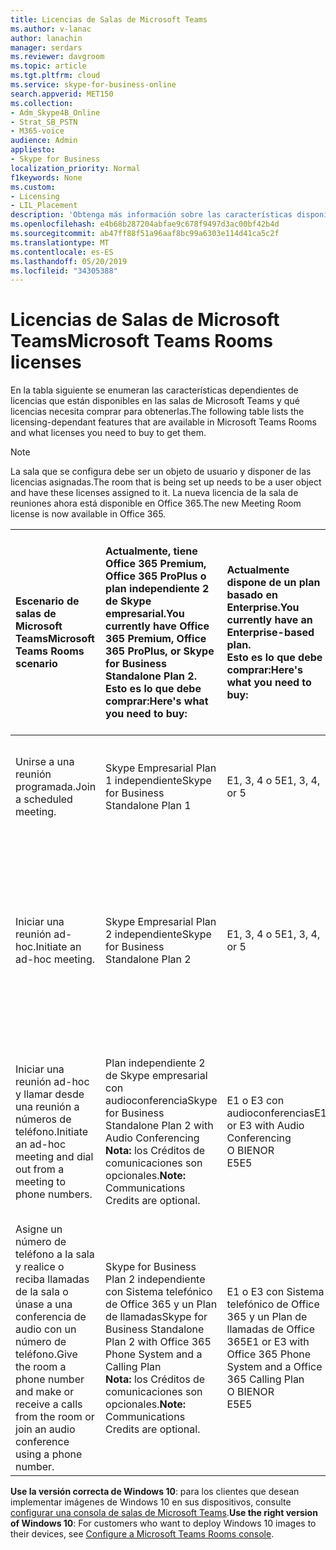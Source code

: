 ```yaml
---
title: Licencias de Salas de Microsoft Teams
ms.author: v-lanac
author: lanachin
manager: serdars
ms.reviewer: davgroom
ms.topic: article
ms.tgt.pltfrm: cloud
ms.service: skype-for-business-online
search.appverid: MET150
ms.collection:
- Adm_Skype4B_Online
- Strat_SB_PSTN
- M365-voice
audience: Admin
appliesto:
- Skype for Business
localization_priority: Normal
f1keywords: None
ms.custom:
- Licensing
- LIL_Placement
description: 'Obtenga más información sobre las características disponibles en las salas de Microsoft Teams. '
ms.openlocfilehash: e4b68b287204abfae9c678f9497d3ac00bf42b4d
ms.sourcegitcommit: ab47ff88f51a96aaf8bc99a6303e114d41ca5c2f
ms.translationtype: MT
ms.contentlocale: es-ES
ms.lasthandoff: 05/20/2019
ms.locfileid: "34305388"
---
```

# <a name="microsoft-teams-rooms-licenses"></a><span data-ttu-id="928dd-103">Licencias de Salas de Microsoft Teams</span><span class="sxs-lookup"><span data-stu-id="928dd-103">Microsoft Teams Rooms licenses</span></span>
<span data-ttu-id="928dd-104"><a name="bkmk_srs"> </a></span><span class="sxs-lookup"><span data-stu-id="928dd-104"><a name="bkmk_srs"> </a></span></span>

<span data-ttu-id="928dd-105">En la tabla siguiente se enumeran las características dependientes de licencias que están disponibles en las salas de Microsoft Teams y qué licencias necesita comprar para obtenerlas.</span><span class="sxs-lookup"><span data-stu-id="928dd-105">The following table lists the licensing-dependant features that are available in Microsoft Teams Rooms and what licenses you need to buy to get them.</span></span>
  
> [!NOTE]
> <span data-ttu-id="928dd-106">La sala que se configura debe ser un objeto de usuario y disponer de las licencias asignadas.</span><span class="sxs-lookup"><span data-stu-id="928dd-106">The room that is being set up needs to be a user object and have these licenses assigned to it.</span></span>
> <span data-ttu-id="928dd-107">La nueva licencia de la sala de reuniones ahora está disponible en Office 365.</span><span class="sxs-lookup"><span data-stu-id="928dd-107">The new Meeting Room license is now available in Office 365.</span></span>

|<span data-ttu-id="928dd-108">Escenario de salas de Microsoft Teams</span><span class="sxs-lookup"><span data-stu-id="928dd-108">Microsoft Teams Rooms scenario</span></span> |<span data-ttu-id="928dd-109">Actualmente, tiene Office 365 Premium, Office 365 ProPlus o plan independiente 2 de Skype empresarial.</span><span class="sxs-lookup"><span data-stu-id="928dd-109">You currently have Office 365 Premium, Office 365 ProPlus, or Skype for Business Standalone Plan 2.</span></span>  <br/> <span data-ttu-id="928dd-110">Esto es lo que debe comprar:</span><span class="sxs-lookup"><span data-stu-id="928dd-110">Here's what you need to buy:</span></span>  |<span data-ttu-id="928dd-111">Actualmente dispone de un plan basado en Enterprise.</span><span class="sxs-lookup"><span data-stu-id="928dd-111">You currently have an Enterprise-based plan.</span></span>  <br/> <span data-ttu-id="928dd-112">Esto es lo que debe comprar:</span><span class="sxs-lookup"><span data-stu-id="928dd-112">Here's what you need to buy:</span></span> |<span data-ttu-id="928dd-113">Dispone de Skype Empresarial Server 2015 (local o híbrido).</span><span class="sxs-lookup"><span data-stu-id="928dd-113">You have Skype for Business Server 2015 (on-premises or hybrid).</span></span> <br/> <span data-ttu-id="928dd-114">Esto es lo que debe comprar:</span><span class="sxs-lookup"><span data-stu-id="928dd-114">Here's what you need to buy:</span></span>|
|:-----|:-----|:-----|:-----|
|<span data-ttu-id="928dd-115">Unirse a una reunión programada.</span><span class="sxs-lookup"><span data-stu-id="928dd-115">Join a scheduled meeting.</span></span>  |<span data-ttu-id="928dd-116">Skype Empresarial Plan 1 independiente</span><span class="sxs-lookup"><span data-stu-id="928dd-116">Skype for Business Standalone Plan 1</span></span> |<span data-ttu-id="928dd-117">E1, 3, 4 o 5</span><span class="sxs-lookup"><span data-stu-id="928dd-117">E1, 3, 4, or 5</span></span>  |<span data-ttu-id="928dd-118">Skype Empresarial Servidor Standard CAL</span><span class="sxs-lookup"><span data-stu-id="928dd-118">Skype for Business Server Standard CAL</span></span>  |
|<span data-ttu-id="928dd-119">Iniciar una reunión ad-hoc.</span><span class="sxs-lookup"><span data-stu-id="928dd-119">Initiate an ad-hoc meeting.</span></span> |<span data-ttu-id="928dd-120">Skype Empresarial Plan 2 independiente</span><span class="sxs-lookup"><span data-stu-id="928dd-120">Skype for Business Standalone Plan 2</span></span> |<span data-ttu-id="928dd-121">E1, 3, 4 o 5</span><span class="sxs-lookup"><span data-stu-id="928dd-121">E1, 3, 4, or 5</span></span> |<span data-ttu-id="928dd-122">Skype Empresarial Servidor Standard CAL</span><span class="sxs-lookup"><span data-stu-id="928dd-122">Skype for Business Server Standard CAL</span></span>  <br/> <span data-ttu-id="928dd-123">Skype Empresarial Servidor Enterprise CAL</span><span class="sxs-lookup"><span data-stu-id="928dd-123">Skype for Business Server Enterprise CAL</span></span>|
|<span data-ttu-id="928dd-124">Iniciar una reunión ad-hoc y llamar desde una reunión a números de teléfono.</span><span class="sxs-lookup"><span data-stu-id="928dd-124">Initiate an ad-hoc meeting and dial out from a meeting to phone numbers.</span></span> |<span data-ttu-id="928dd-125">Plan independiente 2 de Skype empresarial con audioconferencia</span><span class="sxs-lookup"><span data-stu-id="928dd-125">Skype for Business Standalone Plan 2 with Audio Conferencing</span></span>  <br/> <span data-ttu-id="928dd-126">**Nota:** los Créditos de comunicaciones son opcionales.</span><span class="sxs-lookup"><span data-stu-id="928dd-126">**Note:** Communications Credits are optional.</span></span> |<span data-ttu-id="928dd-127">E1 o E3 con audioconferencias</span><span class="sxs-lookup"><span data-stu-id="928dd-127">E1 or E3 with Audio Conferencing</span></span>  <br/> <span data-ttu-id="928dd-128">O BIEN</span><span class="sxs-lookup"><span data-stu-id="928dd-128">OR</span></span>  <br/> <span data-ttu-id="928dd-129">E5</span><span class="sxs-lookup"><span data-stu-id="928dd-129">E5</span></span>  <br/> |<span data-ttu-id="928dd-130">Skype Empresarial Standard CAL</span><span class="sxs-lookup"><span data-stu-id="928dd-130">Skype for Business Standard CAL</span></span>  <br/> <span data-ttu-id="928dd-131">Skype Empresarial Servidor Enterprise CAL</span><span class="sxs-lookup"><span data-stu-id="928dd-131">Skype for Business Server Enterprise CAL</span></span>|
|<span data-ttu-id="928dd-132">Asigne un número de teléfono a la sala y realice o reciba llamadas de la sala o únase a una conferencia de audio con un número de teléfono.</span><span class="sxs-lookup"><span data-stu-id="928dd-132">Give the room a phone number and make or receive a calls from the room or join an audio conference using a phone number.</span></span>  |<span data-ttu-id="928dd-133">Skype for Business Plan 2 independiente con Sistema telefónico de Office 365 y un Plan de llamadas</span><span class="sxs-lookup"><span data-stu-id="928dd-133">Skype for Business Standalone Plan 2 with Office 365 Phone System and a Calling Plan</span></span>  <br/> <span data-ttu-id="928dd-134">**Nota:** los Créditos de comunicaciones son opcionales.</span><span class="sxs-lookup"><span data-stu-id="928dd-134">**Note:** Communications Credits are optional.</span></span>           |<span data-ttu-id="928dd-135">E1 o E3 con Sistema telefónico de Office 365 y un Plan de llamadas de Office 365</span><span class="sxs-lookup"><span data-stu-id="928dd-135">E1 or E3 with Office 365 Phone System and a Office 365 Calling Plan</span></span>  <br/> <span data-ttu-id="928dd-136">O BIEN</span><span class="sxs-lookup"><span data-stu-id="928dd-136">OR</span></span>  <br/> <span data-ttu-id="928dd-137">E5</span><span class="sxs-lookup"><span data-stu-id="928dd-137">E5</span></span>   |<span data-ttu-id="928dd-138">Skype Empresarial Servidor Standard CAL</span><span class="sxs-lookup"><span data-stu-id="928dd-138">Skype for Business Server Standard CAL</span></span>  <br/> <span data-ttu-id="928dd-139">Skype Empresarial Servidor Plus CAL</span><span class="sxs-lookup"><span data-stu-id="928dd-139">Skype for Business Server Plus CAL</span></span>  |

 <span data-ttu-id="928dd-140">**Use la versión correcta de Windows 10**: para los clientes que desean implementar imágenes de Windows 10 en sus dispositivos, consulte [configurar una consola de salas de Microsoft Teams](/Skypeforbusiness/deploy/deploy-clients/console.md).</span><span class="sxs-lookup"><span data-stu-id="928dd-140">**Use the right version of Windows 10**: For customers who want to deploy Windows 10 images to their devices, see [Configure a Microsoft Teams Rooms console](/Skypeforbusiness/deploy/deploy-clients/console.md).</span></span>
